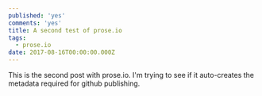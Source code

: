 ```yaml
---
published: 'yes'
comments: 'yes'
title: A second test of prose.io
tags:
  - prose.io
date: 2017-08-16T00:00:00.000Z
---
```

This is the second post with prose.io. I'm trying to see if it auto-creates the metadata required for github publishing.

